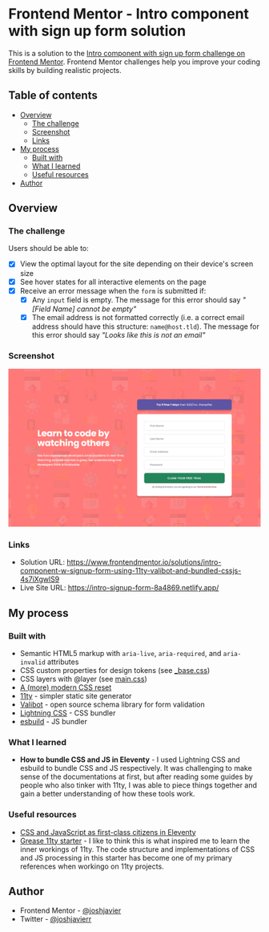 # Frontend Mentor - Intro component with sign up form solution

This is a solution to the [Intro component with sign up form challenge on Frontend Mentor](https://www.frontendmentor.io/challenges/intro-component-with-signup-form-5cf91bd49edda32581d28fd1). Frontend Mentor challenges help you improve your coding skills by building realistic projects.

## Table of contents

- [Overview](#overview)
  - [The challenge](#the-challenge)
  - [Screenshot](#screenshot)
  - [Links](#links)
- [My process](#my-process)
  - [Built with](#built-with)
  - [What I learned](#what-i-learned)
  - [Useful resources](#useful-resources)
- [Author](#author)

## Overview

### The challenge

Users should be able to:

- [x] View the optimal layout for the site depending on their device's screen size
- [x] See hover states for all interactive elements on the page
- [x] Receive an error message when the `form` is submitted if:
  - [x] Any `input` field is empty. The message for this error should say *"[Field Name] cannot be empty"*
  - [x] The email address is not formatted correctly (i.e. a correct email address should have this structure: `name@host.tld`). The message for this error should say *"Looks like this is not an email"*

### Screenshot

![](./screenshot.png)

### Links

- Solution URL: https://www.frontendmentor.io/solutions/intro-component-w-signup-form-using-11ty-valibot-and-bundled-cssjs-4s7iXgwlS9
- Live Site URL: https://intro-signup-form-8a4869.netlify.app/

## My process

### Built with

- Semantic HTML5 markup with `aria-live`, `aria-required`, and `aria-invalid` attributes
- CSS custom properties for design tokens (see [_base.css](https://github.com/joshjavier/intro-component-with-signup-form/blob/main/src/assets/css/_base.css))
- CSS layers with @layer (see [main.css](https://github.com/joshjavier/intro-component-with-signup-form/blob/main/src/assets/css/main.css))
- [A (more) modern CSS reset](https://piccalil.li/blog/a-more-modern-css-reset/)
- [11ty](https://www.11ty.dev/) - simpler static site generator
- [Valibot](https://valibot.dev/) - open source schema library for form validation
- [Lightning CSS](https://lightningcss.dev/) - CSS bundler
- [esbuild](https://esbuild.github.io/) - JS bundler

### What I learned

- **How to bundle CSS and JS in Eleventy** - I used Lightning CSS and esbuild to bundle CSS and JS respectively. It was challenging to make sense of the documentations at first, but after reading some guides by people who also tinker with 11ty, I was able to piece things together and gain a better understanding of how these tools work.

### Useful resources

- [CSS and JavaScript as first-class citizens in Eleventy](https://pepelsbey.dev/articles/eleventy-css-js/)
- [Grease 11ty starter](https://github.com/adamstddrd/grease) - I like to think this is what inspired me to learn the inner workings of 11ty. The code structure and implementations of CSS and JS processing in this starter has become one of my primary references when workingo on 11ty projects.

## Author

<!-- - Website - [Josh Javier](https://www.your-site.com) -->
- Frontend Mentor - [@joshjavier](https://www.frontendmentor.io/profile/joshjavier)
- Twitter - [@joshjavierr](https://www.twitter.com/joshjavierr)
